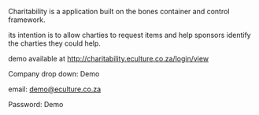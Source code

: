 Charitability is a application built on the bones container and control framework.

its intention is to allow charties to request items and help sponsors identify the charties they could help.

demo available at http://charitability.eculture.co.za/login/view

Company drop down: Demo

email: demo@eculture.co.za

Password: Demo

